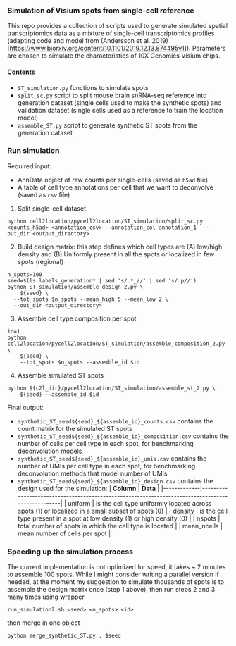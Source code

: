 ### Simulation of Visium spots from single-cell reference

<!-- Note: This folder provides a collection of scripts we used to simulated data but the scripts need to be edited to be used on other platforms (contains hard-coded paths for our HPC). -->
This repo provides a collection of scripts used to generate simulated spatial transcriptomics data as a mixture of single-cell transcriptomics profiles (adapting code and model from (Andersson et al. 2019)[https://www.biorxiv.org/content/10.1101/2019.12.13.874495v1]). Parameters are chosen to simulate the characteristics of 10X Genomics Visium chips.

#### Contents

- `ST_simulation.py` functions to simulate spots
- `split_sc.py` script to split mouse brain snRNA-seq reference into generation dataset (single cells used to make the synthetic spots) and validation dataset (single cells used as a reference to train the location model)
- `assemble_ST.py` script to generate synthetic ST spots from the generation dataset

### Run simulation 

Required input: 

- AnnData object of raw counts per single-cells (saved as `h5ad` file)
- A table of cell type annotations per cell that we want to deconvolve (saved as `csv` file)

1. Split single-cell dataset
```
python cell2location/pycell2location/ST_simulation/split_sc.py <counts_h5ad> <annotation_csv> --annotation_col annotation_1  --out_dir <output_directory>
```

2. Build design matrix: this step defines which cell types are (A) low/high density and (B) Uniformly present in all the spots or localized in few spots (regional)
```
n_spots=100
seed=$(ls labels_generation* | sed 's/.*_//' | sed 's/.p//')
python ST_simulation/assemble_design_2.py \
    ${seed} \
  --tot_spots $n_spots --mean_high 5 --mean_low 2 \
  --out_dir <output_directory>
```

3. Assemble cell type composition per spot
```
id=1
python cell2location/pycell2location/ST_simulation/assemble_composition_2.py \
    ${seed} \
    --tot_spots $n_spots --assemble_id $id
```

4. Assemble simulated ST spots
```
python ${c2l_dir}/pycell2location/ST_simulation/assemble_st_2.py \
    ${seed} --assemble_id $id
```

Final output:

- `synthetic_ST_seed${seed}_${assemble_id}_counts.csv` contains the count matrix for the simulated ST spots
- `synthetic_ST_seed${seed}_${assemble_id}_composition.csv` contains the number of cells per cell type in each spot, for benchmarking deconvolution models
- `synthetic_ST_seed${seed}_${assemble_id}_umis.csv` contains the number of UMIs per cell type in each spot, for benchmarking deconvolution methods that model number of UMIs
- `synthetic_ST_seed${seed}_${assemble_id}_design.csv` contains the design used for the simulation:
| **Column**  | **Data**                                                                                         |
|-------------|--------------------------------------------------------------------------------------------------|
| uniform     | is the cell type uniformly located across spots (1) or localized in a small subset of spots (0)  |
| density     | is the cell type present in a spot at low density (1) or high density (0)                        |
| nspots      | total number of spots in which the cell type is located                                          |
| mean_ncells | mean number of cells per spot                                                                    |



### Speeding up the simulation process

The current implementation is not optimized for speed, it takes ~ 2 minutes to assemble 100 spots. While I might consider writing a parallel version if needed, at the moment my suggestion to simulate thousands of spots is to assemble the design matrix once (step 1 above), then run steps 2 and 3 many times using wrapper 
```
run_simulation2.sh <seed> <n_spots> <id> 
```
then merge in one object
```
python merge_synthetic_ST.py . $seed
```


